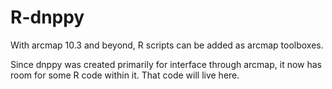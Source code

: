 # R-dnppy
With arcmap 10.3 and beyond, R scripts can be added as arcmap toolboxes.

Since dnppy was created primarily for interface through arcmap, it now has
room for some R code within it. That code will live here.
